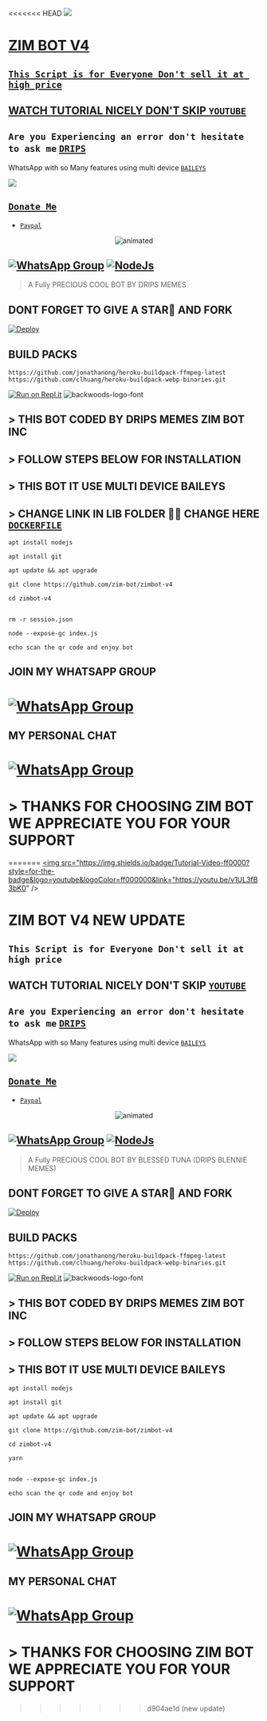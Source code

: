 <<<<<<< HEAD
<a href="https://youtube.com/@zim-bot"><img src="https://img.shields.io/badge/Tutorial-Video-ff0000?style=for-the-badge&logo=youtube&logoColor=ff000000&link=https://youtube.com/@zim-bot" /><br>

# ZIM BOT V4

## ``` This Script is for Everyone Don't sell it at high price ```
## WATCH TUTORIAL NICELY DON'T SKIP [`YOUTUBE`](https://youtube.com/@zim-bot)

##  ``` Are you Experiencing an error don't hesitate to ask me ``` [`DRIPS`](https://wa.me/+447441437150)
 WhatsApp with so Many features using multi device  [`BAILEYS`](https://github.com/adiwajshing/baileys)
 
 <a href="https://youtube.com/@zim-bot"><img src="https://img.shields.io/badge/Tutorial-Video-ff0000?style=for-the-badge&logo=youtube&logoColor=ff000000&link=https://youtube.com/@zim-bot" /><br>
 
 ## ```Donate Me```

- [`Paypal`](https://www.paypal.me/zimbotinc)
 </a>
</p>
<p align="center">
<img src="https://i.imgur.com/LbmTdhf.gif" alt="animated"  />
</p>

## [![WhatsApp Group](https://img.shields.io/badge/WhatsApp-25D366?style=for-the-badge&logo=whatsapp&logoColor=white)](https://chat.whatsapp.com/Kmb2MgOn3voDqrI2khhYDa) [![NodeJs](https://img.shields.io/badge/Node.js-43853D?style=for-the-badge&logo=node.js&logoColor=white)](https://nodejs.org/en/)

> A Fully PRECIOUS COOL BOT BY DRIPS MEMES <br>
> 
## DONT FORGET TO GIVE A STAR🌟 AND FORK



[![Deploy](https://www.herokucdn.com/deploy/button.svg)](https://heroku.com/deploy?template=https://github.com/hansaka01/alexa-v2)

## BUILD PACKS

```
https://github.com/jonathanong/heroku-buildpack-ffmpeg-latest
https://github.com/clhuang/heroku-buildpack-webp-binaries.git

```
[![Run on Repl.it](https://repl.it/badge/github/quiec/whatsAlfa)](https://replit.com/@ReinhardTuna/ZIM-BOT-INC-QR?v=1)
<img src="https://fontmeme.com/permalink/220116/0c42dc0b64931810388ba399da55e927.png" alt="backwoods-logo-font" border="0"></a>  

 ##  > THIS BOT CODED BY DRIPS MEMES ZIM BOT INC 


## >  FOLLOW STEPS BELOW FOR INSTALLATION

## >  THIS BOT IT USE MULTI DEVICE BAILEYS

## > CHANGE LINK IN LIB FOLDER 📁📂 CHANGE HERE [`DOCKERFILE`](https://github.com/hansaka/alexa-v2/edit/main/lib/Dockerfile)

``` 
apt install nodejs

apt install git

apt update && apt upgrade

git clone https://github.com/zim-bot/zimbot-v4
 
cd zimbot-v4

 
rm -r session.json

node --expose-gc index.js

echo scan the qr code and enjoy bot

```


## JOIN MY WHATSAPP GROUP

# [![WhatsApp Group](https://img.shields.io/badge/WhatsApp-25D366?style=for-the-badge&logo=whatsapp&logoColor=white)](https://chat.whatsapp.com/EFsb8RCXV4jLEFk4eAcA1A)

## MY PERSONAL CHAT

# [![WhatsApp Group](https://img.shields.io/badge/WhatsApp-25D366?style=for-the-badge&logo=whatsapp&logoColor=white)](https://wa.me/27634090203)


# > THANKS FOR CHOOSING ZIM BOT WE APPRECIATE YOU FOR YOUR SUPPORT
 
=======
<a href="https://youtu.be/v1UL3fB3bK0"><img src="https://img.shields.io/badge/Tutorial-Video-ff0000?style=for-the-badge&logo=youtube&logoColor=ff000000&link="https://youtu.be/v1UL3fB3bK0" /><br>

# ZIM BOT V4 NEW UPDATE

## ``` This Script is for Everyone Don't sell it at high price ```
## WATCH TUTORIAL NICELY DON'T SKIP [`YOUTUBE`](https://youtu.be/v1UL3fB3bK0)

##  ``` Are you Experiencing an error don't hesitate to ask me ``` [`DRIPS`](https://wa.me/263776558634)
 WhatsApp with so Many features using multi device  [`BAILEYS`](https://github.com/adiwajshing/baileys)
 
 <a href="https://youtu.be/v1UL3fB3bK0"><img src="https://img.shields.io/badge/Tutorial-Video-ff0000?style=for-the-badge&logo=youtube&logoColor=ff000000&link=https://youtu.be/v1UL3fB3bK0" /><br>
 
 ## ```Donate Me```

- [`Paypal`](https://www.paypal.me/zimbotinc)
 </a>
</p>
<p align="center">
<img src="https://i.imgur.com/LbmTdhf.gif" alt="animated"  />
</p>

## [![WhatsApp Group](https://img.shields.io/badge/WhatsApp-25D366?style=for-the-badge&logo=whatsapp&logoColor=white)](https://chat.whatsapp.com/Kmb2MgOn3voDqrI2khhYDa) [![NodeJs](https://img.shields.io/badge/Node.js-43853D?style=for-the-badge&logo=node.js&logoColor=white)](https://nodejs.org/en/)

> A Fully PRECIOUS COOL BOT BY BLESSED TUNA (DRIPS BLENNIE MEMES) <br>
> 
## DONT FORGET TO GIVE A STAR🌟 AND FORK



[![Deploy](https://www.herokucdn.com/deploy/button.svg)](https://heroku.com/deploy?template=https://github.com/zim-bot/zimbot-v4)

## BUILD PACKS

```
https://github.com/jonathanong/heroku-buildpack-ffmpeg-latest
https://github.com/clhuang/heroku-buildpack-webp-binaries.git

```
[![Run on Repl.it](https://repl.it/badge/github/quiec/whatsAlfa)](https://replit.com/@ReinhardTuna/ZIM-BOT-INC-QR?v=1)
<img src="https://fontmeme.com/permalink/220116/0c42dc0b64931810388ba399da55e927.png" alt="backwoods-logo-font" border="0"></a>  

 ##  > THIS BOT CODED BY DRIPS MEMES ZIM BOT INC 


## >  FOLLOW STEPS BELOW FOR INSTALLATION

## >  THIS BOT IT USE MULTI DEVICE BAILEYS


``` 
apt install nodejs

apt install git

apt update && apt upgrade

git clone https://github.com/zim-bot/zimbot-v4
 
cd zimbot-v4

yarn
 

node --expose-gc index.js

echo scan the qr code and enjoy bot

```


## JOIN MY WHATSAPP GROUP

# [![WhatsApp Group](https://img.shields.io/badge/WhatsApp-25D366?style=for-the-badge&logo=whatsapp&logoColor=white)](https://chat.whatsapp.com/Kmb2MgOn3voDqrI2khhYDa)

## MY PERSONAL CHAT

# [![WhatsApp Group](https://img.shields.io/badge/WhatsApp-25D366?style=for-the-badge&logo=whatsapp&logoColor=white)](https://wa.me/263776558634)


# > THANKS FOR CHOOSING ZIM BOT WE APPRECIATE YOU FOR YOUR SUPPORT
 
>>>>>>> d904ae1d (new update)
